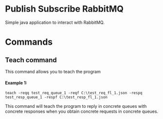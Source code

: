 # Publish Subscribe RabbitMQ
Simple java application to interact with RabbitMQ.

# Commands

## Teach command
This command allows you to teach the program 

#### Example 1: 
`teach -reqq test_req_queue_1 -reqf C:\test_req_fl_1.json -respq test_resp_queue_1 -respf C:\test_resp_fl_1.json`

This command will teach the program to reply in concrete queues with concrete responses when you obtain concrete requests in concrete queues.

